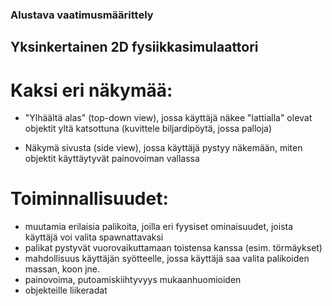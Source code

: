 ### Alustava vaatimusmäärittely

## Yksinkertainen 2D fysiikkasimulaattori

# Kaksi eri näkymää:
- "Ylhäältä alas" (top-down view), jossa käyttäjä näkee "lattialla" 
olevat objektit yltä katsottuna (kuvittele biljardipöytä, jossa palloja)

- Näkymä sivusta (side view), jossa käyttäjä pystyy näkemään, 
miten objektit käyttäytyvät painovoiman vallassa 


# Toiminnallisuudet:
- muutamia erilaisia palikoita, joilla eri fyysiset ominaisuudet, 
joista käyttäjä voi valita spawnattavaksi
- palikat pystyvät vuorovaikuttamaan toistensa kanssa (esim. törmäykset)
- mahdollisuus käyttäjän syötteelle, jossa käyttäjä saa valita palikoiden massan, koon jne.
- painovoima, putoamiskiihtyvyys mukaanhuomioiden
- objekteille liikeradat





